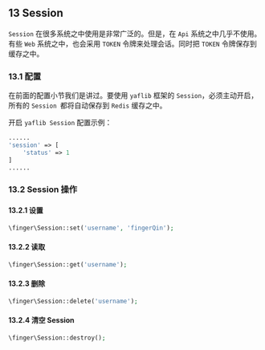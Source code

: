 ## 13 Session

`Session` 在很多系统之中使用是非常广泛的。但是，在 `Api` 系统之中几乎不使用。有些 `Web` 系统之中，也会采用 `TOKEN` 令牌来处理会话。同时把 `TOKEN` 令牌保存到缓存之中。

### 13.1 配置

在前面的配置小节我们是讲过。要使用 `yaflib` 框架的 `Session`，必须主动开启，所有的 `Session `都将自动保存到 `Redis` 缓存之中。

开启 `yaflib Session` 配置示例： 

```php
......
'session' => [
    'status' => 1
]
......
```

### 13.2 Session 操作

#### 13.2.1 设置

```php
\finger\Session::set('username', 'fingerQin');
```

#### 13.2.2 读取

```php
\finger\Session::get('username');
```

#### 13.2.3 删除

```php
\finger\Session::delete('username');
```

#### 13.2.4 清空 Session

```php
\finger\Session::destroy();
```



